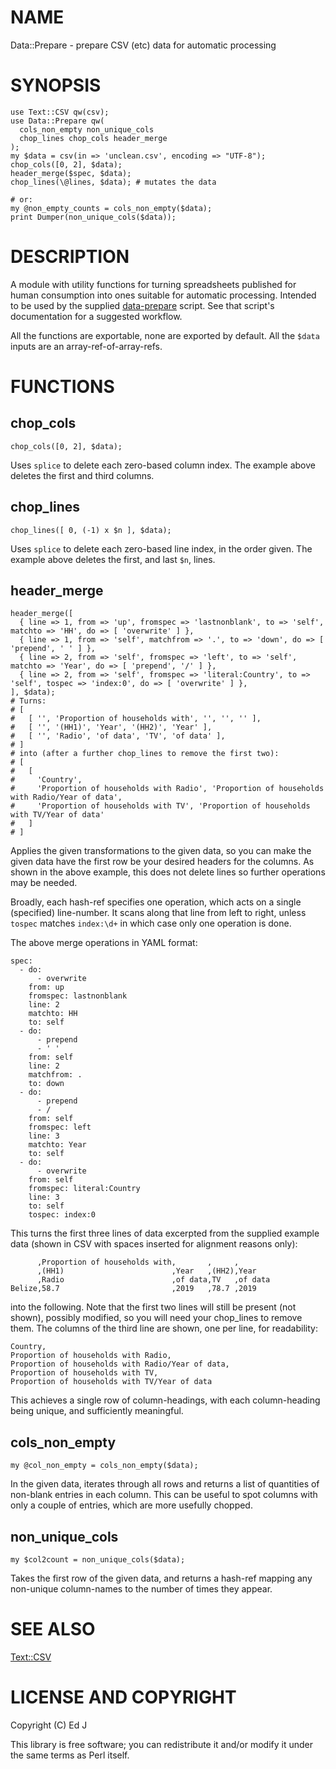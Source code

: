 # NAME

Data::Prepare - prepare CSV (etc) data for automatic processing

# SYNOPSIS

    use Text::CSV qw(csv);
    use Data::Prepare qw(
      cols_non_empty non_unique_cols
      chop_lines chop_cols header_merge
    );
    my $data = csv(in => 'unclean.csv', encoding => "UTF-8");
    chop_cols([0, 2], $data);
    header_merge($spec, $data);
    chop_lines(\@lines, $data); # mutates the data

    # or:
    my @non_empty_counts = cols_non_empty($data);
    print Dumper(non_unique_cols($data));

# DESCRIPTION

A module with utility functions for turning spreadsheets published for
human consumption into ones suitable for automatic processing. Intended
to be used by the supplied [data-prepare](https://metacpan.org/pod/data-prepare) script. See that script's
documentation for a suggested workflow.

All the functions are exportable, none are exported by default.
All the `$data` inputs are an array-ref-of-array-refs.

# FUNCTIONS

## chop\_cols

    chop_cols([0, 2], $data);

Uses `splice` to delete each zero-based column index. The example above
deletes the first and third columns.

## chop\_lines

    chop_lines([ 0, (-1) x $n ], $data);

Uses `splice` to delete each zero-based line index, in the order
given. The example above deletes the first, and last `$n`, lines.

## header\_merge

    header_merge([
      { line => 1, from => 'up', fromspec => 'lastnonblank', to => 'self', matchto => 'HH', do => [ 'overwrite' ] },
      { line => 1, from => 'self', matchfrom => '.', to => 'down', do => [ 'prepend', ' ' ] },
      { line => 2, from => 'self', fromspec => 'left', to => 'self', matchto => 'Year', do => [ 'prepend', '/' ] },
      { line => 2, from => 'self', fromspec => 'literal:Country', to => 'self', tospec => 'index:0', do => [ 'overwrite' ] },
    ], $data);
    # Turns:
    # [
    #   [ '', 'Proportion of households with', '', '', '' ],
    #   [ '', '(HH1)', 'Year', '(HH2)', 'Year' ],
    #   [ '', 'Radio', 'of data', 'TV', 'of data' ],
    # ]
    # into (after a further chop_lines to remove the first two):
    # [
    #   [
    #     'Country',
    #     'Proportion of households with Radio', 'Proportion of households with Radio/Year of data',
    #     'Proportion of households with TV', 'Proportion of households with TV/Year of data'
    #   ]
    # ]

Applies the given transformations to the given data, so you can make the
given data have the first row be your desired headers for the columns.
As shown in the above example, this does not delete lines so further
operations may be needed.

Broadly, each hash-ref specifies one operation, which acts on a single
(specified) line-number. It scans along that line from left to right,
unless `tospec` matches `index:\d+` in which case only one operation
is done.

The above merge operations in YAML format:

    spec:
      - do:
          - overwrite
        from: up
        fromspec: lastnonblank
        line: 2
        matchto: HH
        to: self
      - do:
          - prepend
          - ' '
        from: self
        line: 2
        matchfrom: .
        to: down
      - do:
          - prepend
          - /
        from: self
        fromspec: left
        line: 3
        matchto: Year
        to: self
      - do:
          - overwrite
        from: self
        fromspec: literal:Country
        line: 3
        to: self
        tospec: index:0

This turns the first three lines of data excerpted from the supplied example
data (shown in CSV with spaces inserted for alignment reasons only):

          ,Proportion of households with,       ,     ,
          ,(HH1)                        ,Year   ,(HH2),Year
          ,Radio                        ,of data,TV   ,of data
    Belize,58.7                         ,2019   ,78.7 ,2019

into the following. Note that the first two lines will still be present
(not shown), possibly modified, so you will need your chop\_lines to
remove them. The columns of the third line are shown, one per line,
for readability:

    Country,
    Proportion of households with Radio,
    Proportion of households with Radio/Year of data,
    Proportion of households with TV,
    Proportion of households with TV/Year of data

This achieves a single row of column-headings, with each column-heading
being unique, and sufficiently meaningful.

## cols\_non\_empty

    my @col_non_empty = cols_non_empty($data);

In the given data, iterates through all rows and returns a list of
quantities of non-blank entries in each column. This can be useful to spot
columns with only a couple of entries, which are more usefully chopped.

## non\_unique\_cols

    my $col2count = non_unique_cols($data);

Takes the first row of the given data, and returns a hash-ref mapping
any non-unique column-names to the number of times they appear.

# SEE ALSO

[Text::CSV](https://metacpan.org/pod/Text%3A%3ACSV)

# LICENSE AND COPYRIGHT

Copyright (C) Ed J

This library is free software; you can redistribute it and/or modify
it under the same terms as Perl itself.
